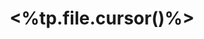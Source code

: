 ---
type: video
date-viewed: <%tp.file.cursor()%>
title: <%tp.file.cursor()%>
source-alias: <%tp.file.cursor()%>
template: {name: source-video-obj, version: 1, type: object}
---